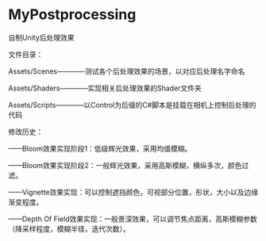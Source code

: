 # MyPostprocessing
 自制Unity后处理效果

文件目录：

  Assets/Scenes————测试各个后处理效果的场景，以对应后处理名字命名

  Assets/Shaders————实现相关后处理效果的Shader文件夹

  Assets/Scripts————以Control为后缀的C#脚本是挂载在相机上控制后处理的代码
 
 修改历史：

——Bloom效果实现阶段1：低级辉光效果，采用均值模糊。
 
——Bloom效果实现阶段2：一般辉光效果，采用高斯模糊，横纵多次，颜色过滤。

——Vignette效果实现：可以控制遮挡颜色，可视部分位置，形状，大小以及边缘渐变程度。

——Depth Of Field效果实现：一般景深效果，可以调节焦点距离，高斯模糊参数（降采样程度，模糊半径，迭代次数）。
